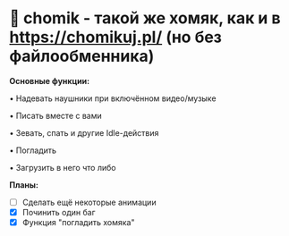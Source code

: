 # 🐹 chomik - такой же хомяк, как и в https://chomikuj.pl/ (но без файлообменника)
**Основные функции:**

• Надевать наушники при включённом видео/музыке

• Писать вместе с вами

• Зевать, спать и другие Idle-действия

• Погладить

• Загрузить в него что либо

**Планы:**
- [ ] Сделать ещё некоторые анимации
- [x] Починить один баг
- [x] Функция "погладить хомяка"
